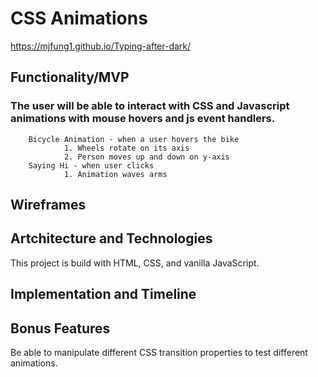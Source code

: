 # CSS Animations
https://mjfung1.github.io/Typing-after-dark/



## Functionality/MVP

### The user will be able to interact with CSS and Javascript animations with mouse hovers and js event handlers.  
        Bicycle Animation - when a user hovers the bike
                1. Wheels rotate on its axis
                2. Person moves up and down on y-axis
        Saying Hi - when user clicks
                1. Animation waves arms
                
## Wireframes

## Artchitecture and Technologies
This project is build with HTML, CSS, and vanilla JavaScript.

## Implementation and Timeline

## Bonus Features
Be able to manipulate different CSS transition properties to test different animations.
